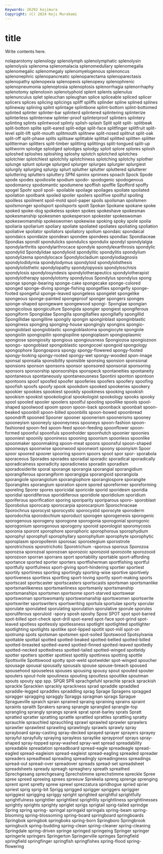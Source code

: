 ```yaml
---
Keywords: 26292 kojimura
Copyright: (C) 2024 Koji Murakami
---
```


# title

Write contents here.



nolaparotomy splenology splenolymph splenolymphatic
splenolysin splenolysis splenoma splenomalacia splenomedullary splenomegalia splenomegalic splenomegaly splenomyelogenous splenoncus
splenonephric splenopancreatic splenoparectama splenoparectasis splenopathy splenopexia splenopexis splenopexy splenophrenic splenopneumonia
splenoptosia splenoptosis splenorrhagia splenorrhaphy splenotomy splenotoxin splenotyphoid splent splents splenulus
splenunculus splet spleuchan spleughan splice spliceable spliced splicer splicers splices
splicing splicings spliff spliffs splinder spline splined splines splineway splining
splint splintage splintbone splint-bottom splint-bottomed splinted splinter splinter-bar splinterd splintered
splintering splinterize splinterless splinternew splinter-proof splinterproof splinters splintery splinting splints
splintwood splinty splish-splash Split split split- splitbeak split-bottom splite split-eared
split-edge split-face splitfinger splitfruit split-level split-lift split-mouth splitmouth splitnew split-nosed
splitnut split-oak split-off split-phase splits splitsaw splittable splittail splitted splitten
splitter splitterman splitters split-timber splitting splittings split-tongued split-up splitworm splodge
splodged splodges splodgy sploit splore splores splosh sploshed sploshes sploshing
sploshy splotch splotched splotches splotchier splotchiest splotchily splotchiness splotching splotchy
splother splunge splunt splurge splurged splurger splurges splurgier splurgiest splurgily
splurging splurgy splurt spluther splutter spluttered splutterer spluttering splutters spluttery
SPNI spninx spninxes spoach Spock Spode spode spodes spodiosite spodium
spodo- spodogenic spodogenous spodomancy spodomantic spodumene spoffish spoffle Spofford spoffy
spogel Spohr spoil spoil- spoilable spoilage spoilages spoilate spoilated spoilation
spoilbank spoiled spoiler spoilers spoilfive spoilful spoiling spoilless spoilment spoil-mold
spoil-paper spoils spoilsman spoilsmen spoilsmonger spoilsport spoilsports spoilt Spokan Spokane
spokane spoke spoked spoke-dog spokeless spoken spokes spokeshave spokesman spokesmanship
spokesmen spokesperson spokester spokeswoman spokeswomanship spokeswomen spokewise spoking spoky spole
spolia spoliaria spoliarium spoliary spoliate spoliated spoliates spoliating spoliation spoliative
spoliator spoliators spoliatory spolium spondaic spondaical spondaics spondaize spondean spondee
spondees spondiac Spondiaceae Spondias spondil spondulicks spondulics spondulix spondyl spondylalgia
spondylarthritis spondylarthrocace spondyle spondylexarthrosis spondylic spondylid Spondylidae spondylioid spondylitic spondylitis
spondylium spondylizema spondylocace Spondylocladium spondylodiagnosis spondylodidymia spondylodymus spondyloid spondylolisthesis spondylolisthetic
spondylopathy spondylopyosis spondyloschisis spondylosis spondylosyndesis spondylotherapeutics spondylotherapist spondylotherapy spondylotomy spondylous
Spondylus spondylus spong sponge sponge-bearing sponge-cake spongecake sponge-colored sponged sponge-diving
sponge-fishing spongeflies spongefly sponge-footed spongeful sponge-leaved spongeless spongelet spongelike spongeous
sponge-painted spongeproof sponger spongers sponges sponge-shaped spongeware spongewood spongi- Spongiae
spongian spongicolous spongiculture Spongida spongier spongiest spongiferous spongiform Spongiidae Spongilla
spongillaflies spongillafly spongillid Spongillidae spongilline spongily spongin sponginblast sponginblastic sponginess
sponging sponging-house spongingly spongins spongio- spongioblast spongioblastic spongioblastoma spongiocyte spongiole
spongiolin spongiopilin spongiopiline spongioplasm spongioplasmic spongiose spongiosity spongious spongiousness Spongiozoa
spongiozoon spongo- spongoblast spongoblastic spongocoel spongoid spongology spongophore Spongospora spongy
spongy-flowered spongy-footed spongy-looking spongy-rooted spongy-wet spongy-wooded spon-image sponsal sponsalia sponsibility
sponsible sponsing sponsion sponsional sponsions sponson sponsons sponsor sponsored sponsorial
sponsoring sponsors sponsorship sponsorships sponspeck spontaneities spontaneity spontaneous spontaneously spontaneousness
Spontini sponton spontoon spontoons spoof spoofed spoofer spooferies spoofers spoofery
spoofing spoofish spoofs spoofy spook spookdom spooked spookeries spookery spookier
spookies spookiest spookily spookiness spooking spookish spookism spookist spookological spookologist
spookology spooks spooky spool spooled spooler spoolers spoolful spooling spoollike
spools spool-shaped spoolwood spoom spoon spoon-back spoonback spoonbait spoon-beaked spoonbill
spoon-billed spoonbills spoon-bowed spoonbread spoondrift spooned Spooner spooner spoonerism spoonerisms
spooney spooneyism spooneyly spooneyness spooneys spoon-fashion spoon-fashioned spoon-fed spoon-feed spoon-feeding
spoonflower spoon-formed spoonful spoonfuls spoonholder spoonhutch spoonier spoonies spooniest spoonily
spooniness spooning spoonism spoonless spoonlike spoonmaker spoonmaking spoon-meat spoons spoonsful
spoon-shaped spoonways spoonwise spoonwood spoonwort spoony spoonyism Spoor spoor spoored
spoorer spooring spoorn spoors spoot spor spor- sporabola sporaceous Sporades
sporades sporadial sporadic sporadical sporadically sporadicalness sporadicity sporadicness sporadin sporadism
sporadosiderite sporal sporange sporangia sporangial sporangidium sporangiferous sporangiform sporangigia sporangioid
sporangiola sporangiole sporangiolum sporangiophore sporangiospore sporangite Sporangites sporangium sporation spore
spored sporeformer sporeforming sporeling Sporer spores sporicidal sporicide sporid sporidesm
sporidia sporidial sporidiferous sporidiiferous sporidiole sporidiolum sporidium sporiferous sporification sporing
sporiparity sporiparous sporo- sporoblast Sporobolus sporocarp sporocarpia sporocarpium Sporochnaceae Sporochnus
sporocyst sporocystic sporocystid sporocyte sporoderm sporodochia sporodochium sporoduct sporogen sporogenesis
sporogenic sporogenous sporogeny sporogone sporogonia sporogonial sporogonic sporogonium sporogonous sporogony
sporoid sporologist sporomycosis sporonia sporont sporophore sporophoric sporophorous sporophydium sporophyl
sporophyll sporophyllary sporophyllum sporophyte sporophytic sporoplasm sporopollenin sporosac sporostegium sporostrote
sporotrichosis sporotrichotic Sporotrichum -sporous sporous Sporozoa sporozoa sporozoal sporozoan sporozoic
sporozoid sporozoite sporozooid sporozoon sporran sporrans sport sportability sportable sport-affording
sportance sported sporter sporters sportfisherman sportfishing sportful sportfully sportfulness sport-giving
sport-hindering sportier sportiest sportily sportiness sporting sportingly sporting-wise sportive sportively
sportiveness sportless sportling sport-loving sportly sport-making sports sportscast sportscaster sportscasters
sportscasts sportsman sportsmanlike sportsmanlikeness sportsmanliness sportsmanly sportsmanship sportsmanships sportsmen sportsome
sport-starved sportswear sportswoman sportswomanly sportswomanship sportswomen sportswrite sportswriter sportswriters sportswriting
sportula sportulae sporty sporular sporulate sporulated sporulating sporulation sporulative sporule
sporules sporuliferous sporuloid -spory sposh sposhy Sposi SPOT spot spot-barred
spot-billed spot-check spot-drill spot-eared spot-face spot-grind spot-leaved spotless spotlessly spotlessness
spotlight spotlighted spotlighter spotlighting spotlights spotlike spot-lipped spotlit spot-mill spot-on
spotrump spots spotsman spotsmen spot-soiled Spotswood Spotsylvania spottable spottail spotted
spotted-beaked spotted-bellied spotted-billed spotted-breasted spotted-eared spotted-finned spotted-leaved spottedly spotted-necked spottedness
spotted-tailed spotted-winged spotteldy spotter spotters spottier spottiest spottily spottiness spotting
spottle Spottsville Spottswood spotty spot-weld spotwelder spot-winged spoucher spousage spousal
spousally spousals spouse spouse-breach spoused spousehood spouseless spouses spousing spousy
spout spouted spouter spouters spout-hole spoutiness spouting spoutless spoutlike spoutman
spouts spouty spp spp. SPQR SPR sprachgefuhl sprachle sprack sprackish
sprackle Spracklen sprackly sprackness sprad spraddle spraddled spraddle-legged spraddles spraddling
sprag Sprage Spragens spragged spragger spragging spraggly Spraggs spragman sprags
Sprague Spragueville spraich sprain sprained spraing spraining sprains spraint spraints
spraith Sprakers sprang sprangle sprangled sprangle-top sprangling sprangly sprangs sprank
sprat sprat-barley sprats Spratt spratted spratter spratting sprattle sprattled sprattles
sprattling spratty sprauchle sprauchled sprauchling sprawl sprawled sprawler sprawlers sprawlier
sprawliest sprawling sprawlingly sprawls sprawly spray sprayboard spray-casting spray-decked sprayed
sprayer sprayers sprayey sprayful sprayfully spraying sprayless spraylike sprayproof sprays
spray-shaped spray-topped spray-washed spray-wet spread spreadability spreadable spreadation spreadboard spread-eagle
spreadeagle spread-eagled spread-eagleism spread-eagleist spread-eagling spreaded spreader spreaders spreadhead spreading
spreadingly spreadingness spreadings spread-out spread-over spreadover spreads spread-set spreadsheet spreadsheets
spready spreagh spreaghery spreath spreathed Sprechgesang sprechgesang Sprechstimme sprechstimme spreckle
Spree spree spreed spreeing sprees spreeuw Sprekelia spreng sprenge sprenging
sprent spret spretty sprew sprewl sprezzatura spridhogue spried sprier spriest
sprig sprig-bit Sprigg sprigged sprigger spriggers spriggier spriggiest sprigging spriggy
spright sprighted sprightful sprightfully sprightfulness sprightlier sprightliest sprightlily sprightliness sprightlinesses
sprightly sprights sprighty spriglet sprigs sprigtail sprig-tailed sprindge Spring spring
spring- springal springald springals spring-beam spring-blooming spring-blossoming spring-board springboard springboards
Springbok springbok springboks spring-born Springboro Springbrook springbuck spring-budding spring-clean spring-cleaner
spring-cleaning Springdale spring-driven springe springed springeing Springer springer springerle springers
Springerton Springerville springes Springfield springfield springfinger springfish springfishes spring-flood spring-flowering
